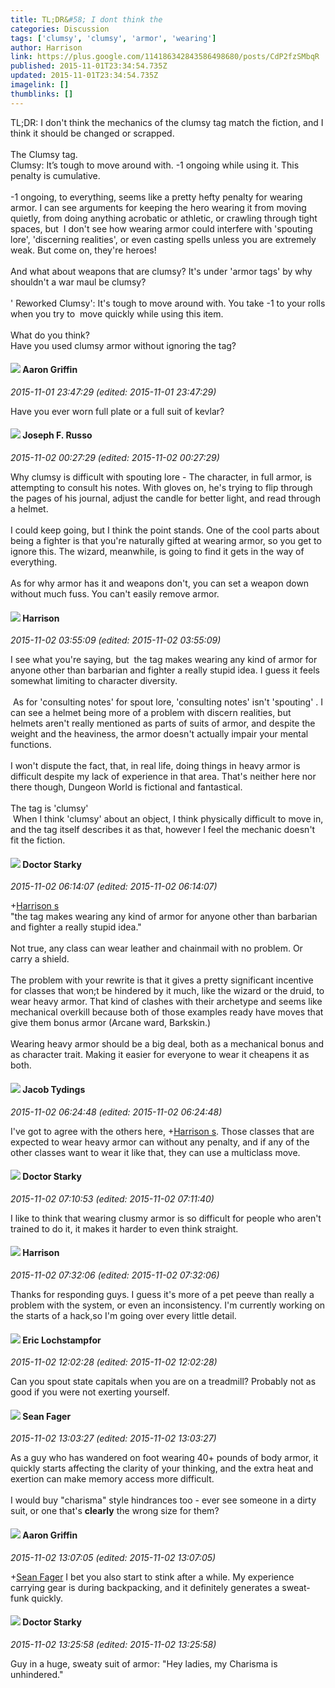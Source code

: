 ```yaml
---
title: TL;DR&#58; I dont think the
categories: Discussion
tags: ['clumsy', 'clumsy', 'armor', 'wearing']
author: Harrison
link: https://plus.google.com/114186342843586498680/posts/CdP2fzSMbqR
published: 2015-11-01T23:34:54.735Z
updated: 2015-11-01T23:34:54.735Z
imagelink: []
thumblinks: []
---
```


TL;DR: I don&#39;t think the mechanics of the clumsy tag match the fiction, and I think it should be changed or scrapped.<br /><br />The Clumsy tag. <br />Clumsy: It’s tough to move around with. -1 ongoing while using it. This penalty is cumulative.<br /><br />-1 ongoing, to everything, seems like a pretty hefty penalty for wearing armor. I can see arguments for keeping the hero wearing it from moving quietly, from doing anything acrobatic or athletic, or crawling through tight spaces, but  I don&#39;t see how wearing armor could interfere with &#39;spouting lore&#39;, &#39;discerning realities&#39;, or even casting spells unless you are extremely weak. But come on, they&#39;re heroes! <br /><br />And what about weapons that are clumsy? It&#39;s under &#39;armor tags&#39; by why shouldn&#39;t a war maul be clumsy?<br /><br />&#39; Reworked Clumsy&#39;: It&#39;s tough to move around with. You take -1 to your rolls when you try to  move quickly while using this item.  <br /><br />What do you think? <br />Have you used clumsy armor without ignoring the tag?
<div id='comment z12cdtypepq5j3ke523ucrehrtvov105r04'>
  <h4><img src='{{site.baseurl}}//images/avatars/103667855585775066713_photo.jpg'> Aaron Griffin</h4>
      <p><cite>2015-11-01 23:47:29 (edited: 2015-11-01 23:47:29)</cite></p>
        <p>Have you ever worn full plate or a full suit of kevlar?</p>
</div>
        

<div id='comment z12cdtypepq5j3ke523ucrehrtvov105r04'>
  <h4><img src='{{site.baseurl}}//images/avatars/115855678651779869594_photo.jpg'> Joseph F. Russo</h4>
      <p><cite>2015-11-02 00:27:29 (edited: 2015-11-02 00:27:29)</cite></p>
        <p>Why clumsy is difficult with spouting lore - The character, in full armor, is attempting to consult his notes. With gloves on, he&#39;s trying to flip through the pages of his journal, adjust the candle for better light, and read through a helmet.<br /><br />I could keep going, but I think the point stands. One of the cool parts about being a fighter is that you&#39;re naturally gifted at wearing armor, so you get to ignore this. The wizard, meanwhile, is going to find it gets in the way of everything.<br /><br />As for why armor has it and weapons don&#39;t, you can set a weapon down without much fuss. You can&#39;t easily remove armor.</p>
</div>
        

<div id='comment z12cdtypepq5j3ke523ucrehrtvov105r04'>
  <h4><img src='{{site.baseurl}}//images/avatars/114186342843586498680_photo.jpg'> Harrison</h4>
      <p><cite>2015-11-02 03:55:09 (edited: 2015-11-02 03:55:09)</cite></p>
        <p>I see what you&#39;re saying, but  the tag makes wearing any kind of armor for anyone other than barbarian and fighter a really stupid idea. I guess it feels somewhat limiting to character diversity.<br /><br /> As for &#39;consulting notes&#39; for spout lore, &#39;consulting notes&#39; isn&#39;t &#39;spouting&#39; . I can see a helmet being more of a problem with discern realities, but helmets aren&#39;t really mentioned as parts of suits of armor, and despite the weight and the heaviness, the armor doesn&#39;t actually impair your mental functions.<br /><br />I won&#39;t dispute the fact, that, in real life, doing things in heavy armor is difficult despite my lack of experience in that area. That&#39;s neither here nor there though, Dungeon World is fictional and fantastical.<br /><br />The tag is &#39;clumsy&#39;<br /> When I think &#39;clumsy&#39; about an object, I think physically difficult to move in, and the tag itself describes it as that, however I feel the mechanic doesn&#39;t fit the fiction. </p>
</div>
        

<div id='comment z12cdtypepq5j3ke523ucrehrtvov105r04'>
  <h4><img src='{{site.baseurl}}//images/avatars/101929170548304904135_photo.jpg'> Doctor Starky</h4>
      <p><cite>2015-11-02 06:14:07 (edited: 2015-11-02 06:14:07)</cite></p>
        <p><span class="proflinkWrapper"><span class="proflinkPrefix">+</span><a class="proflink" href="https://plus.google.com/114186342843586498680" oid="114186342843586498680">Harrison s</a></span><br />&quot;the tag makes wearing any kind of armor for anyone other than barbarian and fighter a really stupid idea.&quot;<br /><br />Not true, any class can wear leather and chainmail with no problem. Or carry a shield.<br /><br />The problem with your rewrite is that it gives a pretty significant incentive for classes that won;t be hindered by it much, like the wizard or the druid, to wear heavy armor. That kind of clashes with their archetype and seems like mechanical overkill because both of those examples ready have moves that give them bonus armor (Arcane ward, Barkskin.)<br /><br />Wearing heavy armor should be a big deal, both as a mechanical bonus and as character trait. Making it easier for everyone to wear it cheapens it as both.</p>
</div>
        

<div id='comment z12cdtypepq5j3ke523ucrehrtvov105r04'>
  <h4><img src='{{site.baseurl}}//images/avatars/109607886513986535717_photo.jpg'> Jacob Tydings</h4>
      <p><cite>2015-11-02 06:24:48 (edited: 2015-11-02 06:24:48)</cite></p>
        <p>I&#39;ve got to agree with the others here, <span class="proflinkWrapper"><span class="proflinkPrefix">+</span><a class="proflink" href="https://plus.google.com/114186342843586498680" oid="114186342843586498680">Harrison s</a></span>​. Those classes that are expected to wear heavy armor can without any penalty, and if any of the other classes want to wear it like that, they can use a multiclass move.</p>
</div>
        

<div id='comment z12cdtypepq5j3ke523ucrehrtvov105r04'>
  <h4><img src='{{site.baseurl}}//images/avatars/101929170548304904135_photo.jpg'> Doctor Starky</h4>
      <p><cite>2015-11-02 07:10:53 (edited: 2015-11-02 07:11:40)</cite></p>
        <p>I like to think that wearing clusmy armor is so difficult for people who aren&#39;t trained to do it, it makes it harder to even think straight.</p>
</div>
        

<div id='comment z12cdtypepq5j3ke523ucrehrtvov105r04'>
  <h4><img src='{{site.baseurl}}//images/avatars/114186342843586498680_photo.jpg'> Harrison</h4>
      <p><cite>2015-11-02 07:32:06 (edited: 2015-11-02 07:32:06)</cite></p>
        <p>Thanks for responding guys. I guess it&#39;s more of a pet peeve than really a problem with the system, or even an inconsistency. I&#39;m currently working on the starts of a hack,so I&#39;m going over every little detail. </p>
</div>
        

<div id='comment z12cdtypepq5j3ke523ucrehrtvov105r04'>
  <h4><img src='{{site.baseurl}}//images/avatars/104811112088336879051_photo.jpg'> Eric Lochstampfor</h4>
      <p><cite>2015-11-02 12:02:28 (edited: 2015-11-02 12:02:28)</cite></p>
        <p>Can you spout state capitals when you are on a treadmill? Probably not as good if you were not exerting yourself.</p>
</div>
        

<div id='comment z12cdtypepq5j3ke523ucrehrtvov105r04'>
  <h4><img src='{{site.baseurl}}//images/avatars/109957662124279661127_photo.jpg'> Sean Fager</h4>
      <p><cite>2015-11-02 13:03:27 (edited: 2015-11-02 13:03:27)</cite></p>
        <p>As a guy who has wandered on foot wearing 40+ pounds of body armor, it quickly starts affecting the clarity of your thinking, and the extra heat and exertion can make memory access more difficult.<br /><br />I would buy &quot;charisma&quot; style hindrances too - ever see someone in a dirty suit, or one that&#39;s <b>clearly</b> the wrong size for them?</p>
</div>
        

<div id='comment z12cdtypepq5j3ke523ucrehrtvov105r04'>
  <h4><img src='{{site.baseurl}}//images/avatars/103667855585775066713_photo.jpg'> Aaron Griffin</h4>
      <p><cite>2015-11-02 13:07:05 (edited: 2015-11-02 13:07:05)</cite></p>
        <p><span class="proflinkWrapper"><span class="proflinkPrefix">+</span><a class="proflink" href="https://plus.google.com/109957662124279661127" oid="109957662124279661127">Sean Fager</a></span> I bet you also start to stink after a while. My experience carrying gear is during backpacking, and it definitely generates a sweat-funk quickly.</p>
</div>
        

<div id='comment z12cdtypepq5j3ke523ucrehrtvov105r04'>
  <h4><img src='{{site.baseurl}}//images/avatars/101929170548304904135_photo.jpg'> Doctor Starky</h4>
      <p><cite>2015-11-02 13:25:58 (edited: 2015-11-02 13:25:58)</cite></p>
        <p>Guy in a huge, sweaty suit of armor: &quot;Hey ladies, my Charisma is unhindered.&quot;</p>
</div>
        